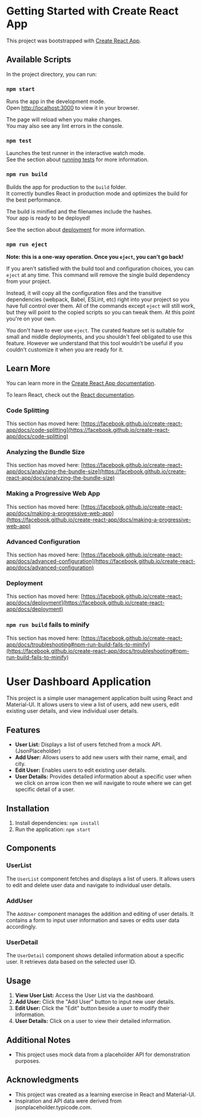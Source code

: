 # Getting Started with Create React App

This project was bootstrapped with [Create React App](https://github.com/facebook/create-react-app).

## Available Scripts

In the project directory, you can run:

### `npm start`

Runs the app in the development mode.\
Open [http://localhost:3000](http://localhost:3000) to view it in your browser.

The page will reload when you make changes.\
You may also see any lint errors in the console.

### `npm test`

Launches the test runner in the interactive watch mode.\
See the section about [running tests](https://facebook.github.io/create-react-app/docs/running-tests) for more information.

### `npm run build`

Builds the app for production to the `build` folder.\
It correctly bundles React in production mode and optimizes the build for the best performance.

The build is minified and the filenames include the hashes.\
Your app is ready to be deployed!

See the section about [deployment](https://facebook.github.io/create-react-app/docs/deployment) for more information.

### `npm run eject`

**Note: this is a one-way operation. Once you `eject`, you can't go back!**

If you aren't satisfied with the build tool and configuration choices, you can `eject` at any time. This command will remove the single build dependency from your project.

Instead, it will copy all the configuration files and the transitive dependencies (webpack, Babel, ESLint, etc) right into your project so you have full control over them. All of the commands except `eject` will still work, but they will point to the copied scripts so you can tweak them. At this point you're on your own.

You don't have to ever use `eject`. The curated feature set is suitable for small and middle deployments, and you shouldn't feel obligated to use this feature. However we understand that this tool wouldn't be useful if you couldn't customize it when you are ready for it.

## Learn More

You can learn more in the [Create React App documentation](https://facebook.github.io/create-react-app/docs/getting-started).

To learn React, check out the [React documentation](https://reactjs.org/).

### Code Splitting

This section has moved here: [https://facebook.github.io/create-react-app/docs/code-splitting](https://facebook.github.io/create-react-app/docs/code-splitting)

### Analyzing the Bundle Size

This section has moved here: [https://facebook.github.io/create-react-app/docs/analyzing-the-bundle-size](https://facebook.github.io/create-react-app/docs/analyzing-the-bundle-size)

### Making a Progressive Web App

This section has moved here: [https://facebook.github.io/create-react-app/docs/making-a-progressive-web-app](https://facebook.github.io/create-react-app/docs/making-a-progressive-web-app)

### Advanced Configuration

This section has moved here: [https://facebook.github.io/create-react-app/docs/advanced-configuration](https://facebook.github.io/create-react-app/docs/advanced-configuration)

### Deployment

This section has moved here: [https://facebook.github.io/create-react-app/docs/deployment](https://facebook.github.io/create-react-app/docs/deployment)

### `npm run build` fails to minify

This section has moved here: [https://facebook.github.io/create-react-app/docs/troubleshooting#npm-run-build-fails-to-minify](https://facebook.github.io/create-react-app/docs/troubleshooting#npm-run-build-fails-to-minify)


 <!-- I added  some description here -->
 <!-- read this for understanding about project -->
 # User Dashboard Application

This project is a simple user management application built using React and Material-UI. It allows users to view a list of users, add new users, edit existing user details, and view individual user details.

## Features

- **User List:** Displays a list of users fetched from a mock API.(JsonPlaceholder)
- **Add User:** Allows users to add new users with their name, email, and city.
- **Edit User:** Enables users to edit existing user details.
- **User Details:** Provides detailed information about a specific user when we click on arrow icon then we will navigate to route where we can get specific detail of a user.

## Installation

1. Install dependencies: `npm install`
2. Run the application: `npm start`

## Components

### UserList

The `UserList` component fetches and displays a list of users. It allows users to edit and delete user data and navigate to individual user details.

### AddUser

The `AddUser` component manages the addition and editing of user details. It contains a form to input user information and saves or edits user data accordingly.

### UserDetail

The `UserDetail` component shows detailed information about a specific user. It retrieves data based on the selected user ID.

## Usage

1. **View User List:** Access the User List via the dashboard.
2. **Add User:** Click the "Add User" button to input new user details.
3. **Edit User:** Click the "Edit" button beside a user to modify their information.
4. **User Details:** Click on a user to view their detailed information.

## Additional Notes

- This project uses mock data from a placeholder API for demonstration purposes.

## Acknowledgments

- This project was created as a learning exercise in React and Material-UI.
- Inspiration and API data were derived from jsonplaceholder.typicode.com.
